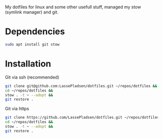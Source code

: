 My dotfiles for linux and some other usefull stuff, managed my stow (symlink manager) and git.

# Dependencies
```bash
sudo apt install git stow
```

# Installation
Git via ssh (recommended)
```bash
git clone git@github.com:LassePladsen/dotfiles.git ~/repos/dotfiles &&
cd ~/repos/dotfiles &&
stow . -t ~ --adopt &&
git restore .
```
Git via https
```bash
git clone https://github.com/LassePladsen/dotfiles.git ~/repos/dotfiles &&
cd ~/repos/dotfiles &&
stow . -t ~ --adopt &&
git restore .
```
